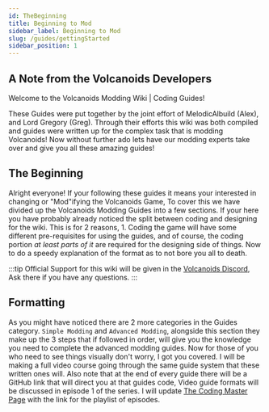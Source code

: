 ```yaml
---
id: TheBeginning
title: Beginning to Mod
sidebar_label: Beginning to Mod
slug: /guides/gettingStarted
sidebar_position: 1
---
```


## A Note from the Volcanoids Developers

Welcome to the Volcanoids Modding Wiki | Coding Guides!

These Guides were put together by the joint effort of MelodicAlbuild (Alex), and Lord Gregory (Greg). Through their efforts
this wiki was both compiled and guides were written up for the complex task that is modding Volcanoids! Now without further
ado lets have our modding experts take over and give you all these amazing guides!

## The Beginning

Alright everyone! If your following these guides it means your interested in changing or "Mod"ifying the Volcanoids Game,
To cover this we have divided up the Volcanoids Modding Guides into a few sections. If your here you have probably already
noticed the split between coding and designing for the wiki. This is for 2 reasons, 1. Coding the game will have some
different pre-requisites for using the guides, and of course, the coding portion *at least parts of it* are required for
the designing side of things. Now to do a speedy explanation of the format as to not bore you all to death.

:::tip
Official Support for this wiki will be given in the [Volcanoids Discord](https://discord.gg/volcanoids), Ask there if you have any questions.
:::

## Formatting

As you might have noticed there are 2 more categories in the Guides category. `Simple Modding` and `Advanced Modding`, alongside this section they make up the 3 steps that if followed in order, will give you the knowledge you need to complete the advanced modding guides. Now for those of you who need to see things visually don't worry, I got you covered. I will be making a full video course going through the same guide system that these written ones will. Also note that at the end of every guide there will be a GitHub link that will direct you at that guides code, Video guide formats will be discussed in episode 1 of the series. I will update [The Coding Master Page](/coding/) with the link for the playlist of episodes.
